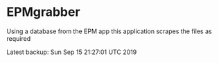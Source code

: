 # EPMgrabber
Using a database from the EPM app this application scrapes the files as required


Latest backup: Sun Sep 15 21:27:01 UTC 2019

